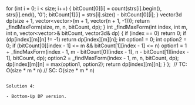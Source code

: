 for (int i = 0; i < size; i++) {
bitCount[0][i] = count(strs[i].begin(), strs[i].end(), '0');
bitCount[1][i] = strs[i].size() - bitCount[0][i];
}
vector3d dp(size + 1, vector<vector<int>>(m + 1, vector<int>(n + 1, -1)));
return _findMaxForm(size, m, n, bitCount, dp);
}
int _findMaxForm(int index, int m, int n, vector<vector<int>>& bitCount, vector3d& dp) {
if (index == 0)
return 0;
if (dp[index][m][n] != -1)
return dp[index][m][n];
int option1 = 0;
int option2 = 0;
if (bitCount[0][index - 1] <= m && bitCount[1][index - 1] <= n)
option1 = 1 + _findMaxForm(index - 1, m - bitCount[0][index - 1], n - bitCount[1][index - 1], bitCount, dp);
option2 = _findMaxForm(index - 1, m, n, bitCount, dp);
dp[index][m][n] = max(option1, option2);
return dp[index][m][n];
}
};
​
// TC: O(size * m * n)
// SC: O(size * m * n)
```
​
Solution 4:
​
- Bottom-Up DP version.
​
​